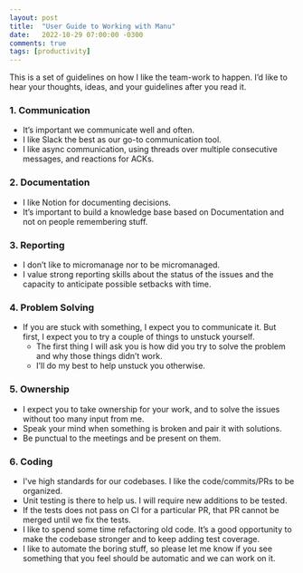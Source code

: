 ```yaml
---
layout: post
title:  "User Guide to Working with Manu"
date:   2022-10-29 07:00:00 -0300
comments: true
tags: [productivity]
---
```


This is a set of guidelines on how I like the team-work to happen. 
I’d like to hear your thoughts, ideas, and your guidelines after you read it.

### 1. Communication

- It’s important we communicate well and often.
- I like Slack the best as our go-to communication tool.
- I like async communication, using threads over multiple consecutive messages, and reactions for ACKs.

### 2. Documentation

- I like Notion for documenting decisions.
- It’s important to build a knowledge base based on Documentation and not on people remembering stuff.

### 3. Reporting

- I don’t like to micromanage nor to be micromanaged.
- I value strong reporting skills about the status of the issues and the capacity to anticipate possible setbacks with time.

### 4. Problem Solving

- If you are stuck with something, I expect you to communicate it. But first, I expect you to try a couple of things to unstuck yourself.
    - The first thing I will ask you is how did you try to solve the problem and why those things didn’t work.
    - I’ll do my best to help unstuck you otherwise.

### 5. Ownership

- I expect you to take ownership for your work, and to solve the issues without too many input from me.
- Speak your mind when something is broken and pair it with solutions.
- Be punctual to the meetings and be present on them.

### 6. Coding

- I've high standards for our codebases. I like the code/commits/PRs to be organized.
- Unit testing is there to help us. I will require new additions to be tested.
- If the tests does not pass on CI for a particular PR, that PR cannot be merged until we fix the tests.
- I like to spend some time refactoring old code. It’s a good opportunity to make the codebase stronger and to keep adding test coverage.
- I like to automate the boring stuff, so please let me know if you see something that you feel should be automatic and we can work on it.
